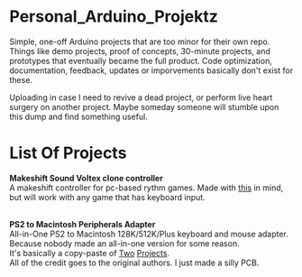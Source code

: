 # Personal_Arduino_Projektz
Simple, one-off Arduino projects that are too minor for their own repo. 
Things like demo projects, proof of concepts, 30-minute projects, and prototypes that eventually became the full product.
Code optimization, documentation, feedback, updates or imporvements basically don't exist for these.

Uploading in case I need to revive a dead project, or perform live heart surgery on another project.
Maybe someday someone will stumble upon this dump and find something useful.

# List Of Projects
**Makeshift Sound Voltex clone controller** </br>
A makeshift controller for pc-based rythm games. Made with [this](https://github.com/Drewol/unnamed-sdvx-clone) in mind, but will work with any game that has keyboard input. </br></br>

**PS2 to Macintosh Peripherals Adapter**</br>
All-in-One PS2 to Macintosh 128K/512K/Plus keyboard and mouse adapter. Because nobody made an all-in-one version for some reason.</br>
It's basically a copy-paste of [Two](https://github.com/trekawek/mac-plus-ps2) [Projects](https://github.com/glitterkitty/Arduino-PS2-Mouse-to-Amiga-Adapter). </br>
All of the credit goes to the original authors. I just made a silly PCB.</br></br>
